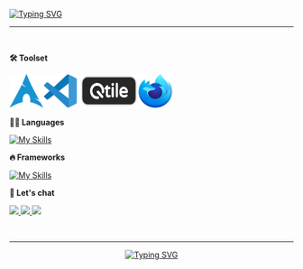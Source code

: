 
<a href="https://git.io/typing-svg"><img src="https://readme-typing-svg.demolab.com?font=Cascadia+Code&weight=500&size=35&duration=2000&pause=800&color=ADD8E6&center=true&vCenter=true&width=435&lines=Hi+There!+%F0%9F%91%8B;I'm+Mohammed+Jabbar" alt="Typing SVG" /></a>
<hr/><br/>

**🛠️ Toolset**

<img src="./arch.svg" height="60" width="60"><img src="./code.svg" height="60" width="60"> <img src="./qtile.png" height="60" width="105"><img src="./firefox.svg" height="60" width="60">

**👨‍💻 Languages**

[![My Skills](https://skillicons.dev/icons?i=ts,php,nodejs,mysql,mongodb)](https://skillicons.dev)
<br />

**🔥 Frameworks**

[![My Skills](https://skillicons.dev/icons?i=react,nextjs,sass,tailwind,bootstrap)](https://skillicons.dev)
<br />

**💬 Let's chat**

<a href="https://mohammedd.com" target="_blank">
    <img src="https://img.shields.io/badge/website-24292E?style=for-the-badge&logo=About.me&logoColor=white" target="_blank" /> 
</a>
<a href="https://t.me/mohammed_jabbar_019" target="_blank">
    <img src="https://img.shields.io/badge/Telegram-24292E?style=for-the-badge&logo=telegram&logoColor=white" target="_blank" /> 
</a>
<a href="https://twitter.com/Mohammedjabbar0" target="_blank">
    <img src="https://img.shields.io/badge/Twitter-24292E?style=for-the-badge&logo=twitter&logoColor=white" target="_blank" /> 
</a>

<br/><hr/>

<p align="center">
  <a href="https://git.io/typing-svg"><img src="https://readme-typing-svg.demolab.com?font=Cascadia+Code&weight=500&size=22&duration=2000&pause=800&color=ADD8E6&center=true&vCenter=true&width=435&lines=Thanks+for+visiting!+%E2%9C%8C%EF%B8%8F;Shoot+me+a+message+on+Telegram;Always+learning%2C+never+not+growing;Full-stack%3F+more+like+full-snack;Teamwork+makes+the+dream+work" alt="Typing SVG" /></a>
</p>
